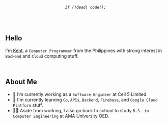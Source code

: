 _<p  align="center"><code>if (!dead) code();</code></p>_

<br />
<br />

## Hello

I'm [Kent](https://github.com/kentlouisetonino), a `Computer Programmer` from the Philippines with strong interest in `Backend` and `Cloud` computing stuff.

<br />

## About Me

- 🔧 I’m currently working as a `Software Engineer` at Cell 5 Limited.
- 🧠 I'm currently learning `Go`, `APIs`, `Backend`, `Firebase`, and `Google Cloud Platform` stuff.
- 👨‍🎓 Aside from working, I also go back to school to study `B.S. in Computer Engineering` at AMA University OED.
